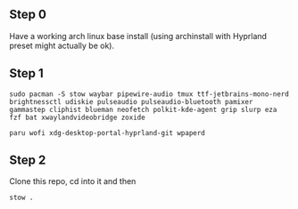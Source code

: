 ## Step 0
Have a working arch linux base install (using archinstall with Hyprland preset might actually be ok).
## Step 1
```
sudo pacman -S stow waybar pipewire-audio tmux ttf-jetbrains-mono-nerd brightnessctl udiskie pulseaudio pulseaudio-bluetooth pamixer gammastep cliphist blueman neofetch polkit-kde-agent grip slurp eza fzf bat xwaylandvideobridge zoxide
```
```
paru wofi xdg-desktop-portal-hyprland-git wpaperd 
```
## Step 2 
Clone this repo, cd into it and then 
```
stow .
```
